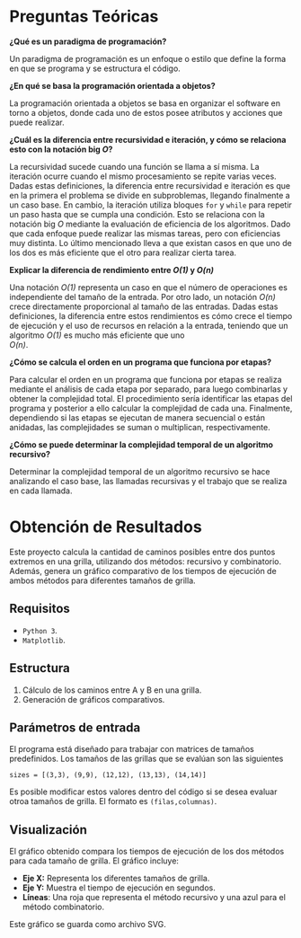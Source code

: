 # Preguntas Teóricas

**¿Qué es un paradigma de programación?**

Un paradigma de programación es un enfoque o estilo que define la forma en que se programa y se estructura el código.

**¿En qué se basa la programación orientada a objetos?**

La programación orientada a objetos se basa en organizar el software en torno a objetos, donde cada uno de estos posee atributos y acciones que puede realizar.

**¿Cuál es la diferencia entre recursividad e iteración, y cómo se relaciona esto con la notación big *O*?**

La recursividad sucede cuando una función se llama a sí misma. La iteración ocurre cuando el mismo procesamiento se repite varias veces. Dadas estas definiciones, la diferencia entre recursividad e iteración es que en la primera el problema se divide en subproblemas, llegando finalmente a un caso base. En cambio, la iteración utiliza bloques `for` y `while` para repetir un paso hasta que se cumpla una condición. Esto se relaciona con la notación big *O* mediante la evaluación de eficiencia de los algoritmos. Dado que cada enfoque puede realizar las mismas tareas, pero con eficiencias muy distinta. Lo último mencionado lleva a que existan casos en que uno de los dos es más eficiente que el otro para realizar cierta tarea.

**Explicar la diferencia de rendimiento entre *O(1)* y *O(n)***

Una notación *O(1)* representa un caso en que el número de operaciones es independiente del tamaño de la entrada. Por otro lado, un notación *O(n)* crece directamente proporcional al tamaño de las entradas. Dadas estas definiciones, la diferencia entre estos rendimientos es cómo crece el tiempo de ejecución y el uso de recursos en relación a la entrada, teniendo que un algoritmo *O(1)* es mucho más eficiente que uno   
*O(n)*.

**¿Cómo se calcula el orden en un programa que funciona por etapas?**

Para calcular el orden en un programa que funciona por etapas se realiza mediante el análisis de cada etapa por separado, para luego combinarlas y obtener la complejidad total. El procedimiento sería identificar las etapas del programa y posterior a ello calcular la complejidad de cada una. Finalmente, dependiendo si las etapas se ejecutan de manera secuencial o están anidadas, las complejidades se suman o multiplican, respectivamente.

**¿Cómo se puede determinar la complejidad temporal de un algoritmo recursivo?**

Determinar la complejidad temporal de un algoritmo recursivo se hace analizando el caso base, las llamadas recursivas y el trabajo que se realiza en cada llamada.

# Obtención de Resultados

Este proyecto calcula la cantidad de caminos posibles entre dos puntos extremos en una grilla, utilizando dos métodos: recursivo y combinatorio. Además, genera un gráfico comparativo de los tiempos de ejecución de ambos métodos para diferentes tamaños de grilla.

## Requisitos

* `Python 3`.
* `Matplotlib`.

## Estructura

1. Cálculo de los caminos entre A y B en una grilla.
2. Generación de gráficos comparativos.

## Parámetros de entrada

El programa está diseñado para trabajar con matrices de tamaños predefinidos. Los tamaños de las grillas que se evalúan son las siguientes

~~~
sizes = [(3,3), (9,9), (12,12), (13,13), (14,14)]
~~~

Es posible modificar estos valores dentro del código si se desea evaluar otroa tamaños de grilla. El formato es `(filas,columnas)`.

## Visualización

El gráfico obtenido compara los tiempos de ejecución de los dos métodos para cada tamaño de grilla. El gráfico incluye:

* **Eje X:** Representa los diferentes tamaños de grilla.
* **Eje Y:** Muestra el tiempo de ejecución en segundos.
* **Líneas**: Una roja que representa el método recursivo y una azul para el método combinatorio.

Este gráfico se guarda como archivo SVG.